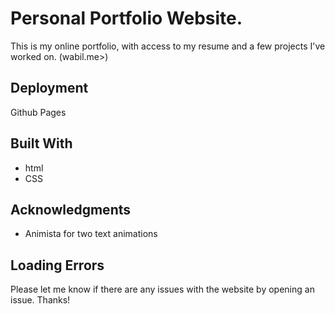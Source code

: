 # Personal Portfolio Website. 

This is my online portfolio, with access to my resume and a few projects I've worked on. 
(wabil.me>)


## Deployment

Github Pages

## Built With

* html
* CSS

## Acknowledgments

* Animista for two text animations

## Loading Errors

Please let me know if there are any issues with the website by opening an issue. Thanks!
